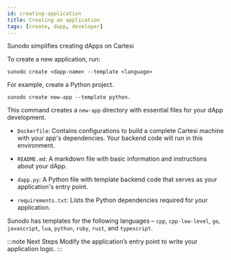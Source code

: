 ```yaml
---
id: creating-application
title: Creating an application
tags: [create, dapp, developer]
---
```


Sunodo simplifies creating dApps on Cartesi

To create a new application, run:

```shell
sunodo create <dapp-name> --template <language>
```

For example, create a Python project.

```
sunodo create new-app --template python.
```

This command creates a `new-app` directory with essential files for your dApp development.

- `Dockerfile`: Contains configurations to build a complete Cartesi machine with your app's dependencies. Your backend code will run in this environment.

- `README.md`: A markdown file with basic information and instructions about your dApp.

- `dapp.py`: A Python file with template backend code that serves as your application's entry point.

- `requirements.txt`: Lists the Python dependencies required for your application.

Sunodo has templates for the following languages – `cpp`, `cpp-low-level`, `go`, `javascript`, `lua`, `python`, `ruby`, `rust`, and `typescript`.

:::note Next Steps
Modify the application’s entry point to write your application logic.
:::

